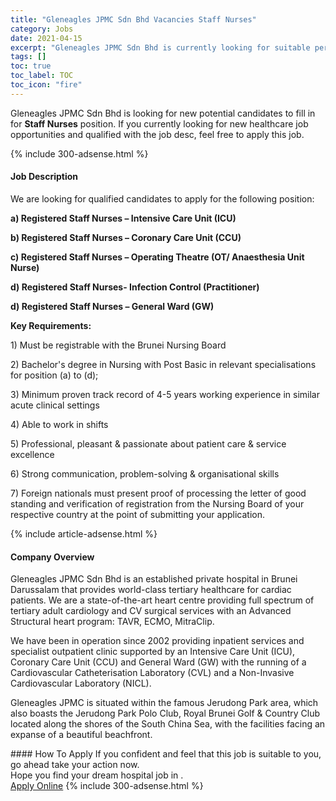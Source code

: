 ```yaml
---
title: "Gleneagles JPMC Sdn Bhd Vacancies Staff Nurses" 
category: Jobs 
date: 2021-04-15 
excerpt: "Gleneagles JPMC Sdn Bhd is currently looking for suitable person to fill in the Staff Nurses which positioned at " 
tags: [] 
toc: true 
toc_label: TOC 
toc_icon: "fire" 
--- 
```


<p>Gleneagles JPMC Sdn Bhd is looking for new potential candidates to fill in for <b>Staff Nurses</b> position. If you currently looking for new healthcare job opportunities and qualified with the job desc, feel free to apply this job.
</p>{% include 300-adsense.html %} 
<div><div><h4>Job Description</h4></div><div><div><span><div><p>We are looking for qualified candidates to apply for the following position:</p><p><strong>a) Registered Staff Nurses &#8211; Intensive Care Unit (ICU)</strong></p><p><strong>b) Registered Staff Nurses &#8211; Coronary Care Unit (CCU)</strong></p><p><strong>c) Registered Staff Nurses &#8211; Operating Theatre (OT/ Anaesthesia Unit Nurse)</strong></p><p><strong>d) Registered Staff Nurses- Infection Control (Practitioner)</strong></p><p><strong>d) Registered Staff Nurses &#8211; General Ward (GW)</strong></p><p><strong>Key Requirements:</strong></p><p>1) Must be registrable with the Brunei Nursing Board</p><p><span>2) Bachelor's degree in Nursing with Post Basic in relevant specialisations for position (a) to (d);</span></p><p>3) Minimum proven track record of 4-5 years working experience in similar acute clinical settings</p><p>4) Able to work in shifts</p><p>5) Professional, pleasant &amp; passionate about patient care &amp; service excellence</p><p>6) Strong communication, problem-solving &amp; organisational skills</p><p>7) Foreign nationals must present proof of processing the letter of good standing and verification of registration from the Nursing Board of your respective country at the point of submitting your application.&#160;&#160;</p></div></span></div></div></div> 
{% include article-adsense.html %} 
<div><div><h4>Company Overview</h4></div><div><div><span><div><p>Gleneagles JPMC Sdn Bhd is an established private hospital in Brunei Darussalam that provides world-class tertiary healthcare for cardiac patients. We are a state-of-the-art heart centre providing full spectrum of tertiary adult cardiology and CV surgical services with an Advanced Structural heart program: TAVR, ECMO, MitraClip.</p><p>We have been in operation since 2002 providing inpatient services and specialist outpatient clinic supported by an Intensive Care Unit (ICU), Coronary Care Unit (CCU) and General Ward (GW) with the running of a Cardiovascular Catheterisation Laboratory (CVL) and a Non-Invasive Cardiovascular Laboratory (NICL).</p><p>Gleneagles JPMC is situated within the famous Jerudong Park area, which also boasts the Jerudong Park Polo Club, Royal Brunei Golf &amp; Country Club located along the shores of the South China Sea, with the facilities facing an expanse of a beautiful beachfront.</p></div></span></div></div></div> 
#### How To Apply 
If you confident and feel that this job is suitable to you, go ahead take your action now. <br/> 
Hope you find your dream hospital job in . <br/> 
<a href="https://www.jobstreet.com.my/en/job/staff-nurses-4526005?jobId=jobstreet-my-job-4526005" class="btn btn--warning" target="_blank" rel="nofollow noopenner">Apply Online</a> 
{% include 300-adsense.html %} 